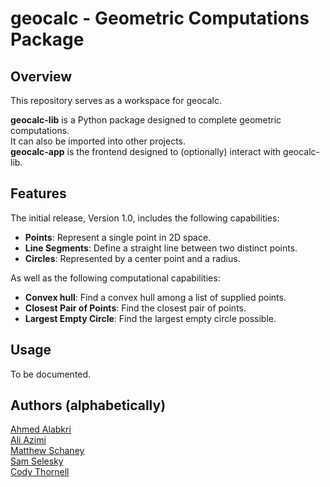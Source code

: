 # geocalc - Geometric Computations Package

## Overview
This repository serves as a workspace for geocalc.

**geocalc-lib** is a Python package designed to complete geometric computations.  
It can also be imported into other projects.  
**geocalc-app** is the frontend designed to (optionally) interact with geocalc-lib. 

## Features
The initial release, Version 1.0, includes the following capabilities:

- **Points**: Represent a single point in 2D space.
- **Line Segments**: Define a straight line between two distinct points.
- **Circles**: Represented by a center point and a radius.

As well as the following computational capabilities:
- **Convex hull**: Find a convex hull among a list of supplied points.
- **Closest Pair of Points**: Find the closest pair of points.
- **Largest Empty Circle**: Find the largest empty circle possible.

## Usage
To be documented.

## Authors (alphabetically)
[Ahmed Alabkri](@AhmedAlabkri)  
[Ali Azimi](@aliazim1)  
[Matthew Schaney](https://github.com/matthewschaney)  
[Sam Selesky](@samselesky)  
[Cody Thornell](@grcodeman)  
